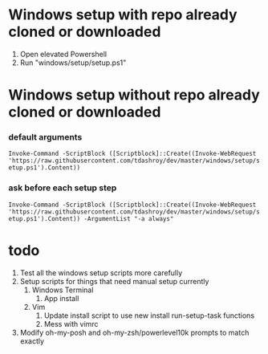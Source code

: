 # Windows setup with repo already cloned or downloaded

1. Open elevated Powershell
1. Run "windows/setup/setup.ps1"

# Windows setup without repo already cloned or downloaded

### default arguments
`Invoke-Command -ScriptBlock ([Scriptblock]::Create((Invoke-WebRequest 'https://raw.githubusercontent.com/tdashroy/dev/master/windows/setup/setup.ps1').Content))`

### ask before each setup step
`Invoke-Command -ScriptBlock ([Scriptblock]::Create((Invoke-WebRequest 'https://raw.githubusercontent.com/tdashroy/dev/master/windows/setup/setup.ps1').Content)) -ArgumentList "-a always"`

# todo
1. Test all the windows setup scripts more carefully
1. Setup scripts for things that need manual setup currently
    1. Windows Terminal
        1. App install
    1. Vim
        1. Update install script to use new install run-setup-task functions
        1. Mess with vimrc
1. Modify oh-my-posh and oh-my-zsh/powerlevel10k prompts to match exactly
